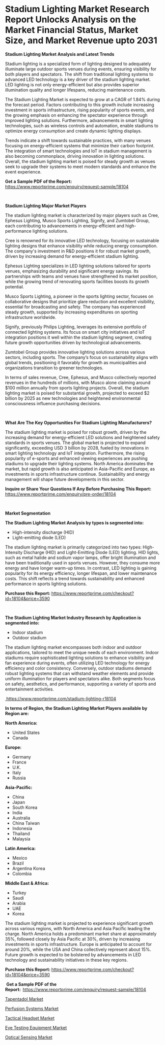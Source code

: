 <p><h1>Stadium Lighting Market Research Report Unlocks Analysis on the Market Financial Status, Market Size, and Market Revenue upto 2031</h1></p><p><strong>Stadium Lighting Market Analysis and Latest Trends</strong></p>
<p><p>Stadium lighting is a specialized form of lighting designed to adequately illuminate large outdoor sports venues during events, ensuring visibility for both players and spectators. The shift from traditional lighting systems to advanced LED technology is a key driver of the stadium lighting market. LED lighting is not only energy-efficient but also provides superior illumination quality and longer lifespans, reducing maintenance costs.</p><p>The Stadium Lighting Market is expected to grow at a CAGR of 1.84% during the forecast period. Factors contributing to this growth include increasing investment in sports infrastructure, rising popularity of sports events, and the growing emphasis on enhancing the spectator experience through improved lighting solutions. Furthermore, advancements in smart lighting technologies, such as wireless controls and automation, enable stadiums to optimize energy consumption and create dynamic lighting displays.</p><p>Trends indicate a shift towards sustainable practices, with many venues focusing on energy-efficient systems that minimize their carbon footprint. The integration of smart technologies and IoT in stadium management is also becoming commonplace, driving innovation in lighting solutions. Overall, the stadium lighting market is poised for steady growth as venues seek to upgrade their systems to meet modern standards and enhance the event experience.</p></p>
<p><strong>Get a Sample PDF of the Report:&nbsp;</strong> <a href="https://www.reportprime.com/enquiry/request-sample/18104?utm_campaign=114&utm_medium=2&utm_source=Github&utm_content=ia&utm_term=20112024&utm_id=stadium-lighting">https://www.reportprime.com/enquiry/request-sample/18104</a></p>
<p>&nbsp;</p>
<p><strong>Stadium Lighting Major Market Players</strong></p>
<p><p>The stadium lighting market is characterized by major players such as Cree, Ephesus Lighting, Musco Sports Lighting, Signify, and Zumtobel Group, each contributing to advancements in energy-efficient and high-performance lighting solutions.</p><p>Cree is renowned for its innovative LED technology, focusing on sustainable lighting designs that enhance visibility while reducing energy consumption. The company's investment in R&D positions it for robust market growth, driven by increasing demand for energy-efficient stadium lighting. </p><p>Ephesus Lighting specializes in LED lighting solutions tailored for sports venues, emphasizing durability and significant energy savings. Its partnerships with teams and venues have strengthened its market position, while the growing trend of renovating sports facilities boosts its growth potential.</p><p>Musco Sports Lighting, a pioneer in the sports lighting sector, focuses on collaborative designs that prioritize glare reduction and excellent visibility, essential for broadcasting and safety. The company has experienced steady growth, supported by increasing expenditures on sporting infrastructure worldwide.</p><p>Signify, previously Philips Lighting, leverages its extensive portfolio of connected lighting systems. Its focus on smart city initiatives and IoT integration positions it well within the stadium lighting segment, creating future growth opportunities driven by technological advancements.</p><p>Zumtobel Group provides innovative lighting solutions across various sectors, including sports. The company’s focus on sustainability aligns with global trends, positioning it favorably for growth as municipalities and organizations transition to greener technologies.</p><p>In terms of sales revenue, Cree, Ephesus, and Musco collectively reported revenues in the hundreds of millions, with Musco alone claiming around $100 million annually from sports lighting projects. Overall, the stadium lighting market is poised for substantial growth, projected to exceed $2 billion by 2025 as new technologies and heightened environmental consciousness influence purchasing decisions.</p></p>
<p>&nbsp;</p>
<p><strong>What Are The Key Opportunities For Stadium Lighting Manufacturers?</strong></p>
<p><p>The stadium lighting market is poised for robust growth, driven by the increasing demand for energy-efficient LED solutions and heightened safety standards in sports venues. The global market is projected to expand significantly, exceeding USD 3 billion by 2028, fueled by innovations in smart lighting technology and IoT integration. Furthermore, the rising popularity of e-sports and enhanced viewing experiences are pushing stadiums to upgrade their lighting systems. North America dominates the market, but rapid growth is also anticipated in Asia-Pacific and Europe, as investments in sports infrastructure continue. Sustainability and energy management will shape future developments in this sector.</p></p>
<p><strong>Inquire or Share Your Questions If Any Before Purchasing This Report:</strong> <a href="https://www.reportprime.com/enquiry/pre-order/18104?utm_campaign=114&utm_medium=2&utm_source=Github&utm_content=ia&utm_term=20112024&utm_id=stadium-lighting">https://www.reportprime.com/enquiry/pre-order/18104</a></p>
<p>&nbsp;</p>
<p><strong>Market Segmentation</strong></p>
<p><strong>The Stadium Lighting Market Analysis by types is segmented into:</strong></p>
<p><ul><li>High-intensity discharge (HID)</li><li>Light-emitting diode (LED)</li></ul></p>
<p><p>The stadium lighting market is primarily categorized into two types: High-Intensity Discharge (HID) and Light-Emitting Diode (LED) lighting. HID lights, such as metal halide and sodium vapor lamps, offer bright illumination and have been traditionally used in sports venues. However, they consume more energy and have longer warm-up times. In contrast, LED lighting is gaining popularity for its energy efficiency, longer lifespan, and lower maintenance costs. This shift reflects a trend towards sustainability and enhanced performance in sports lighting solutions.</p></p>
<p><strong>Purchase this Report:&nbsp;</strong><a href="https://www.reportprime.com/checkout?id=18104&price=3590&utm_campaign=114&utm_medium=2&utm_source=Github&utm_content=ia&utm_term=20112024&utm_id=stadium-lighting">https://www.reportprime.com/checkout?id=18104&price=3590</a></p>
<p>&nbsp;</p>
<p><strong>The Stadium Lighting Market Industry Research by Application is segmented into:</strong></p>
<p><ul><li>Indoor stadium</li><li>Outdoor stadium</li></ul></p>
<p><p>The stadium lighting market encompasses both indoor and outdoor applications, tailored to meet the unique needs of each environment. Indoor stadiums require sophisticated lighting solutions to enhance visibility and fan experience during events, often utilizing LED technology for energy efficiency and color consistency. Conversely, outdoor stadiums demand robust lighting systems that can withstand weather elements and provide uniform illumination for players and spectators alike. Both segments focus on safety, aesthetics, and performance, supporting a variety of sports and entertainment activities.</p></p>
<p><a href="https://www.reportprime.com/stadium-lighting-r18104?utm_campaign=114&utm_medium=2&utm_source=Github&utm_content=ia&utm_term=20112024&utm_id=stadium-lighting">&nbsp;https://www.reportprime.com/stadium-lighting-r18104</a></p>
<p><strong>In terms of Region, the Stadium Lighting Market Players available by Region are:</strong></p>
<p>
    <p> <strong> North America: </strong>
        <ul>
            <li>United States</li>
            <li>Canada</li>
        </ul>
        </p> 
    <p> <strong> Europe: </strong>
        <ul>
            <li>Germany</li>
            <li>France</li>
            <li>U.K.</li>
            <li>Italy</li>
            <li>Russia</li>
        </ul>
        </p> 
    <p> <strong> Asia-Pacific: </strong>
        <ul>
            <li>China</li>
            <li>Japan</li>
            <li>South Korea</li>
            <li>India</li>
            <li>Australia</li>
            <li>China Taiwan</li>
            <li>Indonesia</li>
            <li>Thailand</li>
            <li>Malaysia</li>
        </ul>
        </p> 
    <p> <strong> Latin America: </strong>
        <ul>
            <li>Mexico</li>
            <li>Brazil</li>
            <li>Argentina Korea</li>
            <li>Colombia</li>
        </ul>
        </p> 
    <p> <strong> Middle East & Africa: </strong>
        <ul>
            <li>Turkey</li>
            <li>Saudi</li>
            <li>Arabia</li>
            <li>UAE</li>
            <li>Korea</li>
        </ul>
    </p>
    </p>
<p><p>The stadium lighting market is projected to experience significant growth across various regions, with North America and Asia Pacific leading the charge. North America holds a predominant market share at approximately 35%, followed closely by Asia Pacific at 30%, driven by increasing investments in sports infrastructure. Europe is anticipated to account for around 20%, while the USA and China collectively represent about 15%. Future growth is expected to be bolstered by advancements in LED technology and sustainability initiatives in these key regions.</p></p>
<p><strong>Purchase this Report: </strong><a href="https://www.reportprime.com/checkout?id=18104&price=3590&utm_campaign=114&utm_medium=2&utm_source=Github&utm_content=ia&utm_term=20112024&utm_id=stadium-lighting">https://www.reportprime.com/checkout?id=18104&price=3590</a></p>
<p>&nbsp;<strong>Get a Sample PDF of the Report:&nbsp;&nbsp;</strong><a href="https://www.reportprime.com/enquiry/request-sample/18104?utm_campaign=114&utm_medium=2&utm_source=Github&utm_content=ia&utm_term=20112024&utm_id=stadium-lighting">https://www.reportprime.com/enquiry/request-sample/18104</a></p>
<p><strong></strong></p>
<p><p><a href="https://issuu.com/reportprime-2/docs/tapentadol-market-size-2030.pptx_1440937261229f?utm_campaign=114&utm_medium=2&utm_source=Github&utm_content=ia&utm_term=20112024&utm_id=stadium-lighting">Tapentadol Market</a></p><p><a href="https://www.linkedin.com/pulse/global-perfusion-systems-nexus-sector-confluences-regional-xs1lc?utm_campaign=114&utm_medium=2&utm_source=Github&utm_content=ia&utm_term=20112024&utm_id=stadium-lighting">Perfusion Systems Market</a></p><p><a href="https://github.com/rahu1506/Market-Research-Report-List-6/blob/main/tactical-headset-market.md?utm_campaign=114&utm_medium=2&utm_source=Github&utm_content=ia&utm_term=20112024&utm_id=stadium-lighting">Tactical Headset Market</a></p><p><a href="https://www.linkedin.com/pulse/eye-testing-equipment-market-study-creating-business-environment-8vvxc?utm_campaign=114&utm_medium=2&utm_source=Github&utm_content=ia&utm_term=20112024&utm_id=stadium-lighting">Eye Testing Equipment Market</a></p><p><a href="https://github.com/FassouRP/Market-Research-Report-List-6/blob/main/optical-sensing-market.md?utm_campaign=114&utm_medium=2&utm_source=Github&utm_content=ia&utm_term=20112024&utm_id=stadium-lighting">Optical Sensing Market</a></p></p>